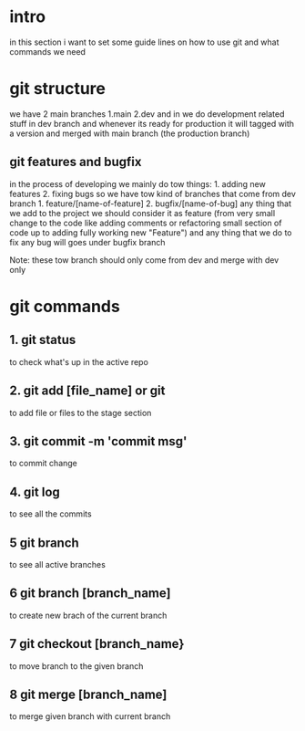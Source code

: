 # intro

in this section i want to set some guide lines on how to use git and what commands we need

# git structure

we have 2 main branches 1.main 2.dev and in we do development related stuff in dev branch and whenever its ready for production it will tagged with a version and merged with main branch (the production branch) 

## git features and bugfix

in the process of developing we mainly do tow things:
    1. adding new features
    2. fixing bugs
so we have tow kind of branches that come from dev branch 
    1. feature/[name-of-feature]
    2. bugfix/[name-of-bug]
any thing that we add to the project we should consider it as feature (from very small change to the code like adding comments or refactoring small section of code up to adding fully working new "Feature")
and any thing that we do to fix any bug will goes under bugfix branch

Note: these tow branch should only come from dev and merge with dev only

# git commands

## 1. git status

to check what's up in the active repo

## 2. git add [file_name] or git

to add file or files to the stage section

## 3. git commit -m 'commit msg'

to commit change

## 4. git log

to see all the commits

## 5 git branch

to see all active branches

## 6 git branch [branch_name]

to create new brach of the current branch

## 7 git checkout [branch_name}

to move branch to the given branch

## 8 git merge [branch_name]

to merge given branch with current branch

